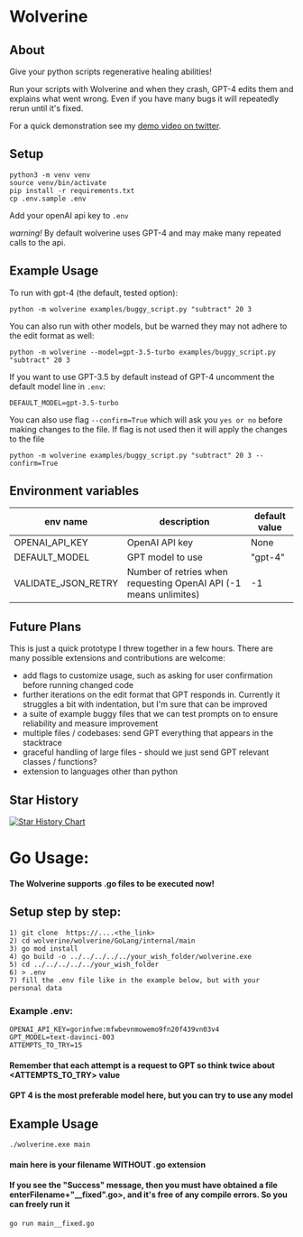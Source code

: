 # Wolverine

## About

Give your python scripts regenerative healing abilities!

Run your scripts with Wolverine and when they crash, GPT-4 edits them and explains what went wrong. Even if you have many bugs it will repeatedly rerun until it's fixed.

For a quick demonstration see my [demo video on twitter](https://twitter.com/bio_bootloader/status/1636880208304431104).

## Setup

    python3 -m venv venv
    source venv/bin/activate
    pip install -r requirements.txt
    cp .env.sample .env

Add your openAI api key to `.env`

_warning!_ By default wolverine uses GPT-4 and may make many repeated calls to the api.

## Example Usage

To run with gpt-4 (the default, tested option):

    python -m wolverine examples/buggy_script.py "subtract" 20 3

You can also run with other models, but be warned they may not adhere to the edit format as well:

    python -m wolverine --model=gpt-3.5-turbo examples/buggy_script.py "subtract" 20 3

If you want to use GPT-3.5 by default instead of GPT-4 uncomment the default model line in `.env`:

    DEFAULT_MODEL=gpt-3.5-turbo

You can also use flag `--confirm=True` which will ask you `yes or no` before making changes to the file. If flag is not used then it will apply the changes to the file

    python -m wolverine examples/buggy_script.py "subtract" 20 3 --confirm=True

## Environment variables

| env name            | description                                                       | default value |
| ------------------- | ----------------------------------------------------------------- | ------------- |
| OPENAI_API_KEY      | OpenAI API key                                                    | None          |
| DEFAULT_MODEL       | GPT model to use                                                  | "gpt-4"       |
| VALIDATE_JSON_RETRY | Number of retries when requesting OpenAI API (-1 means unlimites) | -1            |

## Future Plans

This is just a quick prototype I threw together in a few hours. There are many possible extensions and contributions are welcome:

- add flags to customize usage, such as asking for user confirmation before running changed code
- further iterations on the edit format that GPT responds in. Currently it struggles a bit with indentation, but I'm sure that can be improved
- a suite of example buggy files that we can test prompts on to ensure reliability and measure improvement
- multiple files / codebases: send GPT everything that appears in the stacktrace
- graceful handling of large files - should we just send GPT relevant classes / functions?
- extension to languages other than python

## Star History

[![Star History Chart](https://api.star-history.com/svg?repos=biobootloader/wolverine&type=Date)](https://star-history.com/#biobootloader/wolverine)

# Go Usage:
#### The Wolverine supports .go files to be executed now!  
## Setup step by step:

    1) git clone  https://....<the_link>
    2) cd wolverine/wolverine/GoLang/internal/main
    3) go mod install
    4) go build -o ../../../../../your_wish_folder/wolverine.exe
    5) cd ../../../../../your_wish_folder
    6) > .env
    7) fill the .env file like in the example below, but with your personal data

### Example .env:
    OPENAI_API_KEY=gorinfwe:mfwbevnmowemo9fn20f439vn03v4
    GPT_MODEL=text-davinci-003
    ATTEMPTS_TO_TRY=15

#### Remember that each attempt is a request to GPT so think twice about \<ATTEMPTS_TO_TRY> value
#### GPT 4 is the most preferable model here, but you can try to use any model

## Example Usage

    ./wolverine.exe main

#### main here is your filename WITHOUT .go extension
#### If you see the "Success" message, then you must have obtained a file enterFilename+"__fixed".go>, and it's free of any compile errors. So you can freely run it
    go run main__fixed.go
